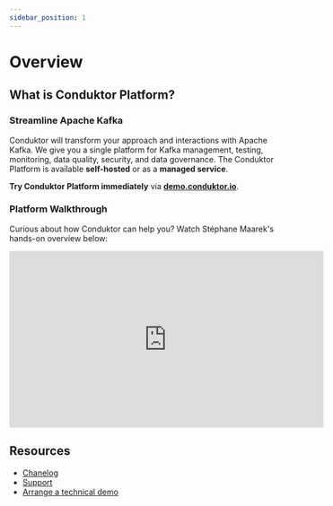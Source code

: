 ```yaml
---
sidebar_position: 1
---
```


# Overview

## What is Conduktor Platform?

### Streamline Apache Kafka

Conduktor will transform your approach and interactions with Apache Kafka. We give you a single platform for Kafka management, testing, monitoring, data quality, security, and data governance. The Conduktor Platform is available **self-hosted** or as a **managed service**.

**Try Conduktor Platform immediately** via **[demo.conduktor.io](https://demo.conduktor.io)**.

### Platform Walkthrough

Curious about how Conduktor can help you? Watch Stéphane Maarek's hands-on overview below:

<iframe width="560" height="315" src="https://www.youtube.com/embed/SnLv2yL5sy0" title="YouTube video player" frameborder="0" allow="accelerometer; autoplay; clipboard-write; encrypted-media; gyroscope; picture-in-picture" allowfullscreen></iframe>

## Resources

- [Chanelog](https://github.com/conduktor/conduktor-platform#changelog)
- [Support](https://www.conduktor.io/contact/support/)
- [Arrange a technical demo](https://www.conduktor.io/contact/demo)
